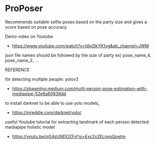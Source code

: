 # ProPoser

Recommends suitable selfie poses based on the party size and gives a score based on pose accuracy.

Demo video on Youtube
-   https://www.youtube.com/watch?v=IdioDkYK1vg&ab_channel=JWM

json file names should be followed by the size of party
ex) pose_name_4, pose_name_2, ...

REFERENCE

for detecting multiple people: yolov3
-   https://shawntng.medium.com/multi-person-pose-estimation-with-mediapipe-52e6a60839dd

to install darknet to be able to use yolo models,
-   https://pjreddie.com/darknet/yolo/

useful Youtube tutorial for extracting landmark of each person detected: mediapipe holistic model
-   https://youtu.be/pG4sUNDOZFg?si=Exc2v2ELnvpQoetm
